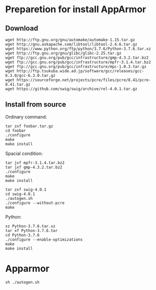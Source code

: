 # Preparetion for install AppArmor

## Download

```
wget http://ftp.gnu.org/gnu/automake/automake-1.15.tar.gz
wget http://gnu.askapache.com/libtool/libtool-2.4.6.tar.gz
wget https://www.python.org/ftp/python/3.7.6/Python-3.7.6.tar.xz
wget http://ftp.gnu.org/gnu/glibc/glibc-2.25.tar.gz
wget ftp://gcc.gnu.org/pub/gcc/infrastructure/gmp-4.3.2.tar.bz2
wget ftp://gcc.gnu.org/pub/gcc/infrastructure/mpfr-3.1.4.tar.bz2
wget ftp://gcc.gnu.org/pub/gcc/infrastructure/mpc-1.0.3.tar.gz
wget http://ftp.tsukuba.wide.ad.jp/software/gcc/releases/gcc-6.3.0/gcc-6.3.0.tar.gz
wget https://sourceforge.net/projects/pcre/files/pcre/8.41/pcre-8.41.tar.gz
wget https://github.com/swig/swig/archive/rel-4.0.1.tar.gz
```

## Install from source

Ordinary command:

```
tar zxf foobar.tar.gz
cd foobar
./configure
make
make install
```

Spacial condition:

```
tar jxf mpfr-3.1.4.tar.bz2
tar jxf gmp-4.3.2.tar.bz2
./configure
make
make install
```

```
tar zxf swig-4.0.1
cd swig-4.0.1
./autogen.sh
./configure --without-pcre
make
```

Python:
```
xz Python-3.7.6.tar.xz
tar xf Python-3.7.6.tar
cd Python-3.7.6
./configure --enable-optimizations
make
make install
```

# Apparmor
```
sh ./autogen.sh
```
